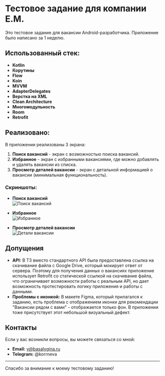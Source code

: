 # Тестовое задание для компании E.M.

Это тестовое задание для вакансии Android-разработчика. Приложение было написано за 1 неделю.

## Использованный стек:
- **Kotlin**
- **Корутины**
- **Flow**
- **Koin**
- **MVVM**
- **AdapterDelegates**
- **Верстка на XML**
- **Clean Architecture**
- **Многомодульность**
- **Room**
- **Retrofit**

## Реализовано:

В приложении реализованы 3 экрана:
1. **Поиск вакансий** - экран с возможностью поиска вакансий.
2. **Избранное** - экран с избранными вакансиями, где можно добавлять и удалять вакансии из списка.
3. **Просмотр деталей вакансии** - экран с детальной информацией о вакансии (минимальная функциональность).

### Скриншоты:

- **Поиск вакансий**  
  ![Поиск вакансий](assets/screen_search.png)

- **Избранное**  
  ![Избранное](assets/screen_favorites.png)

- **Просмотр деталей вакансии**  
  ![Детали вакансии](assets/screen_details.png)

## Допущения

- **API:** В ТЗ вместо стандартного API была предоставлена ссылка на скачивание файла с Google Drive, который мокирует ответ от сервера. Поэтому для получения данных о вакансиях приложение использует Retrofit со статической ссылкой на скачивание файла, что ограничивает возможности работы с реальным API, но дает возможность протестировать логику приложения и работы с данными.
- **Проблемы с иконкой:** В макете Figma, который прилагался к заданию, есть проблема с отображением иконки для рекомендации "Вакансии рядом с вами" - отображается только фон. В приложении тоже присутствует этот небольшой визуальный дефект.

## Контакты

Если у вас возникли вопросы, вы можете связаться со мной:
- **Email:** y@basalygina.ru
- **Telegram:** @korrneva

---

Спасибо за внимание к моему тестовому заданию!
